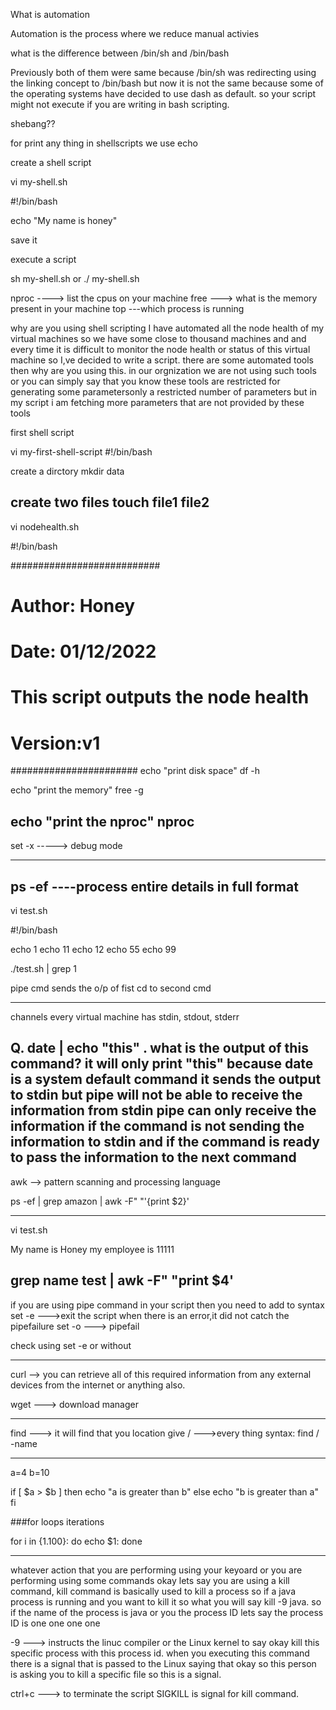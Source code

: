 What is automation

Automation is the process where we reduce manual activies

what is the difference between /bin/sh and /bin/bash

Previously both of them were same because /bin/sh was redirecting using the linking concept to /bin/bash but now it is not the same because some of the operating systems have decided to use dash as default. so your script might not execute if you are writing in bash scripting.

shebang??


for print any thing in shellscripts we use echo


create a shell script

vi my-shell.sh

#!/bin/bash

echo "My name is honey"

save it

execute a script

sh my-shell.sh
or
./ my-shell.sh



nproc ----> list the cpus on your machine
free ---> what is the memory present in your machine
top ---which process is running

why are you using shell scripting
I have automated all the node health of my virtual machines so we have some close to thousand machines and and every time it is difficult to monitor the node health or status of this virtual machine so I,ve decided to write a script.
there are some automated tools then why are you using this.
in our orgnization we are not using such tools or you can simply say that you know these tools are restricted for generating some parametersonly a restricted number of parameters but in my script i am fetching more parameters that are not provided by these tools

first shell script

vi my-first-shell-script
#!/bin/bash

create a dirctory
mkdir data

create two files
touch file1 file2
----------------------
vi nodehealth.sh

#!/bin/bash

###########################
# Author: Honey
# Date: 01/12/2022
#
# This script outputs the node health
#
# Version:v1
#######################
echo "print disk space"
df -h

echo "print the memory"
free -g

echo "print the nproc"
nproc
-------------------------

set -x -----> debug mode

--------------------------

ps -ef ----process entire details in full format
----------------------------
vi test.sh

#!/bin/bash

echo 1
echo 11
echo 12
echo 55
echo 99

./test.sh | grep 1

pipe cmd sends the o/p of fist cd to second cmd

---------------------------------------
channels every virtual machine has
stdin, stdout, stderr

Q. date | echo "this" . what is the output of this command?
it will only print "this" because date is a system default command it sends the output to stdin but pipe will not be able to receive the information from stdin pipe can only receive the information if the command is not sending the information to stdin and if the command is ready to pass the information to the next command 
---------------------------------------
awk --> pattern scanning and processing language

ps -ef | grep amazon | awk -F" "'{print $2}'

---------------------
vi test.sh

My name is Honey
my employee is 11111

grep name test | awk -F" "print $4'
--------------------

if you are using pipe command in your script then you need to add to syntax
set -e --->exit the script when there is an error,it did not catch the pipefailure
set -o ---> pipefail

check using set -e or without

------------------------------------------------

curl --> you can retrieve all of this required information from any external devices from the internet or anything also.

wget ---> download manager


-----------------------------
find ---> it will find that you location give
/ --->every thing
syntax: find / -name <name>

--------------------------------
a=4
b=10

if [ $a > $b ]
then
   echo "a is greater than b"
else
   echo "b is greater than a"
fi

###for loops
iterations

for i in {1.100}: do echo $1: done

-------------------------------------------
whatever action that you are performing using your keyoard or you are performing using some commands okay lets say you are using a kill command, kill command is basically used to kill a process so if a java process is running and you want to kill it so what you will say kill -9 java. so if the name of the process is java or you the process ID lets say the process ID is one one one one

-9 ---> instructs the linuc compiler or the Linux kernel to say okay kill this specific process with this process id.
when you executing this command there is a signal that is passed to the Linux saying that okay so this person is asking you to kill a specific file so this is a signal.

ctrl+c ---> to terminate the script
SIGKILL is signal for kill command.
